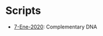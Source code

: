 # Scripts

- [7-Ene-2020](https://github.com/nestorivanmo/Codewars/tree/master/Python/Fundamentals/Scripts/ComplementaryDNA): Complementary DNA